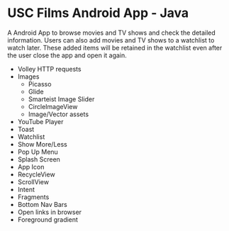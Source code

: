 # USC Films Android App - Java

A Android App to browse movies and TV shows and check the detailed information. Users can also add movies and TV shows to a watchlist to watch later. 
These added items will be retained in the watchlist even after the user close the app and open it again.

- Volley HTTP requests
- Images
  - Picasso
  - Glide
  - Smarteist Image Slider
  - CircleImageView
  - Image/Vector assets
- YouTube Player
- Toast
- Watchlist
- Show More/Less
- Pop Up Menu
- Splash Screen
- App Icon
- RecycleView
- ScrollView
- Intent
- Fragments
- Bottom Nav Bars
- Open links in browser
- Foreground gradient
